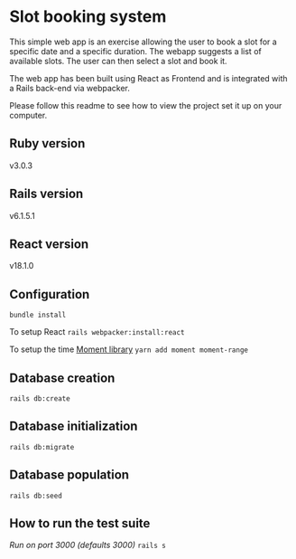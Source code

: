 <h1>Slot booking system</h1>

This simple web app is an exercise allowing the user to book a slot for a specific date and a specific duration.
The webapp suggests a list of available slots.
The user can then select a slot and book it.

The web app has been built using React as Frontend and is integrated with a Rails back-end via webpacker.

Please follow this readme to see how to view the project set it up on your computer.

<h2>Ruby version</h2>
v3.0.3

<h2>Rails version</h2>
v6.1.5.1

<h2>React version</h2>
v18.1.0

<h2>Configuration</h2>

```bundle install```

To setup React
```rails webpacker:install:react```

To setup the time [Moment library](https://momentjs.com/)
```yarn add moment moment-range```

<h2>Database creation</h2>

```rails db:create```

<h2>Database initialization</h2>

```rails db:migrate```

<h2>Database population</h2>

```rails db:seed```

<h2>How to run the test suite</h2>

*Run on port 3000 (defaults 3000)*
```rails s```
